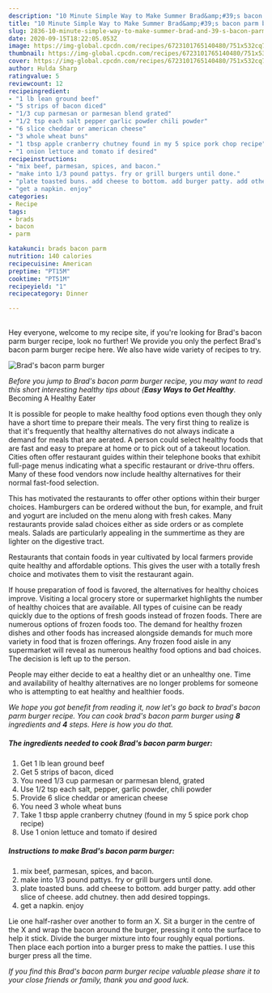 ```yaml
---
description: "10 Minute Simple Way to Make Summer Brad&amp;#39;s bacon parm burger"
title: "10 Minute Simple Way to Make Summer Brad&amp;#39;s bacon parm burger"
slug: 2836-10-minute-simple-way-to-make-summer-brad-and-39-s-bacon-parm-burger
date: 2020-09-15T18:22:05.053Z
image: https://img-global.cpcdn.com/recipes/6723101765140480/751x532cq70/brads-bacon-parm-burger-recipe-main-photo.jpg
thumbnail: https://img-global.cpcdn.com/recipes/6723101765140480/751x532cq70/brads-bacon-parm-burger-recipe-main-photo.jpg
cover: https://img-global.cpcdn.com/recipes/6723101765140480/751x532cq70/brads-bacon-parm-burger-recipe-main-photo.jpg
author: Hulda Sharp
ratingvalue: 5
reviewcount: 12
recipeingredient:
- "1 lb lean ground beef"
- "5 strips of bacon diced"
- "1/3 cup parmesan or parmesan blend grated"
- "1/2 tsp each salt pepper garlic powder chili powder"
- "6 slice cheddar or american cheese"
- "3 whole wheat buns"
- "1 tbsp apple cranberry chutney found in my 5 spice pork chop recipe"
- "1 onion lettuce and tomato if desired"
recipeinstructions:
- "mix beef, parmesan, spices, and bacon."
- "make into 1/3 pound pattys. fry or grill burgers until done."
- "plate toasted buns. add cheese to bottom. add burger patty. add other slice of cheese. add chutney. then add desired toppings."
- "get a napkin. enjoy"
categories:
- Recipe
tags:
- brads
- bacon
- parm

katakunci: brads bacon parm 
nutrition: 140 calories
recipecuisine: American
preptime: "PT15M"
cooktime: "PT51M"
recipeyield: "1"
recipecategory: Dinner

---
```

<br>
Hey everyone, welcome to my recipe site, if you're looking for Brad&#39;s bacon parm burger recipe, look no further! We provide you only the perfect Brad&#39;s bacon parm burger recipe here. We also have wide variety of recipes to try.
<br>


![Brad&#39;s bacon parm burger](https://img-global.cpcdn.com/recipes/6723101765140480/751x532cq70/brads-bacon-parm-burger-recipe-main-photo.jpg)

<i>Before you jump to Brad&#39;s bacon parm burger recipe, you may want to read this short interesting healthy tips about {<strong>Easy Ways to Get Healthy</strong>.</i>
Becoming A Healthy Eater

It is possible for people to make healthy food options even though they only have a short time to prepare their meals. The very first thing to realize is that it's frequently that healthy alternatives do not always indicate a demand for meals that are aerated. A person could select healthy foods that are fast and easy to prepare at home or to pick out of a takeout location. Cities often offer restaurant guides within their telephone books that exhibit full-page menus indicating what a specific restaurant or drive-thru offers. Many of these food vendors now include healthy alternatives for their normal fast-food selection.

 This has motivated the restaurants to offer other options within their burger choices. Hamburgers can be ordered without the bun, for example, and fruit and yogurt are included on the menu along with fresh cakes. Many restaurants provide salad choices either as side orders or as complete meals.  Salads are particularly appealing in the summertime as they are lighter on the digestive tract.

Restaurants that contain foods in year cultivated by local farmers provide quite healthy and affordable options.  This gives the user with a totally fresh choice and motivates them to visit the restaurant again.

If house preparation of food is favored, the alternatives for healthy choices improve. Visiting a local grocery store or supermarket highlights the number of healthy choices that are available.  All types of cuisine can be ready quickly due to the options of fresh goods instead of frozen foods. There are numerous options of frozen foods too. The demand for healthy frozen dishes and other foods has increased alongside demands for much more variety in food that is frozen offerings. Any frozen food aisle in any supermarket will reveal as numerous healthy food options and bad choices. The decision is left up to the person.

People may either decide to eat a healthy diet or an unhealthy one. Time and availability of healthy alternatives are no longer problems for someone who is attempting to eat healthy and healthier foods.


<i>We hope you got benefit from reading it, now let's go back to brad&#39;s bacon parm burger recipe. You can cook brad&#39;s bacon parm burger using <strong>8</strong> ingredients and <strong>4</strong> steps. Here is how you do that.
</i>

##### The ingredients needed to cook Brad&#39;s bacon parm burger:

1. Get 1 lb lean ground beef
1. Get 5 strips of bacon, diced
1. You need 1/3 cup parmesan or parmesan blend, grated
1. Use 1/2 tsp each salt, pepper, garlic powder, chili powder
1. Provide 6 slice cheddar or american cheese
1. You need 3 whole wheat buns
1. Take 1 tbsp apple cranberry chutney (found in my 5 spice pork chop recipe)
1. Use 1 onion lettuce and tomato if desired


##### Instructions to make Brad&#39;s bacon parm burger:

1. mix beef, parmesan, spices, and bacon.
1. make into 1/3 pound pattys. fry or grill burgers until done.
1. plate toasted buns. add cheese to bottom. add burger patty. add other slice of cheese. add chutney. then add desired toppings.
1. get a napkin. enjoy


Lie one half-rasher over another to form an X. Sit a burger in the centre of the X and wrap the bacon around the burger, pressing it onto the surface to help it stick. Divide the burger mixture into four roughly equal portions. Then place each portion into a burger press to make the patties. I use this burger press all the time. 

<i>If you find this Brad&#39;s bacon parm burger recipe valuable please share it to your close friends or family, thank you and good luck.</i>
